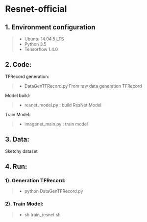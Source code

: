 # Resnet-official
## 1. Environment configuration
> - Ubuntu 14.04.5 LTS
> - Python 3.5
> - Tensorflow 1.4.0
## 2. Code:
TFRecord generation:
> - DataGenTFRecord.py From raw data generation TFRecord


Model build:
> - resnet_model.py : build ResNet Model

Train Model:
> - imagenet_main.py : train model

## 3. Data:
Sketchy dataset

## 4. Run:
### 1). Generation TFRecord:
> - python DataGenTFRecord.py
### 2). Train Model:
> - sh train_resnet.sh